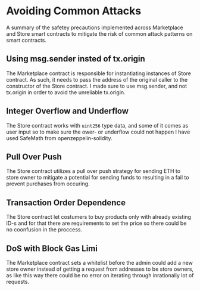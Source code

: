 # Avoiding Common Attacks
A summary of the safetey precautions implemented across Marketplace and Store smart contracts to mitigate the risk of common attack patterns on smart contracts.

## Using msg.sender insted of tx.origin
The Marketplace contract is responsible for instantiating instances of Store contract. As such, it needs to pass the address of the original caller to the constructor of the Store contract. I made sure to use msg.sender, and not tx.origin in order to avoid the unreliable tx.origin.

## Integer Overflow and Underflow
The Store contract works with `uint256` type data, and some of it comes as user input so to make sure the ower- or underflow could not happen I have used SafeMath from openzeppelin-solidity.

## Pull Over Push
The Store contract utilizes a pull over push strategy for sending ETH to store owner to mitigate a potential for sending funds to resulting in a fail to prevent purchases from occuring. 

## Transaction Order Dependence
The Store contract let costumers to buy products only with already existing ID-s and for that there are requirements to set the price so there could be no coonfusion in the proccess.

## DoS with Block Gas Limi
The Marketplace contract sets a whitelist before the admin could add a new store owner instead of getting a request from addresses to be store owners, as like this way there could be no error on iterating through inrationally lot of requests.
